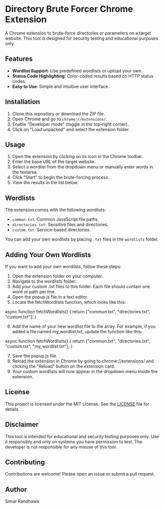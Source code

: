 # Directory Brute Forcer Chrome Extension

A Chrome extension to brute-force directories or parameters on a target website. This tool is designed for security testing and educational purposes only.

## Features
- **Wordlist Support**: Use predefined wordlists or upload your own.
- **Status Code Highlighting**: Color-coded results based on HTTP status codes.
- **Easy to Use**: Simple and intuitive user interface.

## Installation
1. Clone this repository or download the ZIP file.
2. Open Chrome and go to `chrome://extensions/`.
3. Enable "Developer mode" (toggle in the top-right corner).
4. Click on "Load unpacked" and select the extension folder.

## Usage
1. Open the extension by clicking on its icon in the Chrome toolbar.
2. Enter the base URL of the target website.
3. Select a wordlist from the dropdown menu or manually enter words in the textarea.
4. Click "Start" to begin the brute-forcing process.
5. View the results in the list below.

## Wordlists
The extension comes with the following wordlists:
- `common.txt`: Common JavaScript file paths.
- `directories.txt`: Sensitive files and directories.
- `custom.txt`: Service-based directories.

You can add your own wordlists by placing `.txt` files in the `wordlists` folder.

## Adding Your Own Wordlists
If you want to add your own wordlists, follow these steps:
1. Open the extension folder on your computer.
2. Navigate to the wordlists folder.
3. Add your custom .txt files to this folder. Each file should contain one word or path per line.
4. Open the popup.js file in a text editor.
5. Locate the fetchWordlists function, which looks like this:

  async function fetchWordlists() {
    return ["common.txt", "directories.txt", "custom.txt"];
  }
  
6. Add the name of your new wordlist file to the array. For example, if you added a file named my_wordlist.txt, update the function like this:

  async function fetchWordlists() {
    return ["common.txt", "directories.txt", "custom.txt", "my_wordlist.txt"];
  }

7. Save the popup.js file.
8. Reload the extension in Chrome by going to chrome://extensions/ and clicking the "Reload" button on the extension card.
9. Your custom wordlists will now appear in the dropdown menu inside the extension.



## License
This project is licensed under the MIT License. See the [LICENSE](LICENSE) file for details.

## Disclaimer
This tool is intended for educational and security testing purposes only. Use it responsibly and only on systems you have permission to test. The developer is not responsible for any misuse of this tool.

## Contributing
Contributions are welcome! Please open an issue or submit a pull request.

## Author
Simar Randhawa

